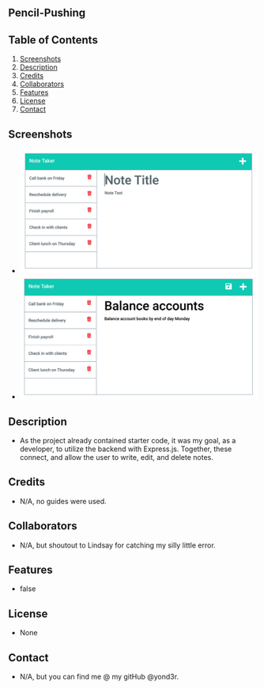 ## Pencil-Pushing

## Table of Contents 
 1. [Screenshots](#screenshots)
 2. [Description](#description)
 3. [Credits](#credits)
 4. [Collaborators](#collaborators)
 5. [Features](#features)
 6. [License](#license)
 7. [Contact](#contact)
 
 ## Screenshots
 - ![alt text](/Assets/11-express-homework-demo-01.png)
 - ![alt text](/Assets/11-express-homework-demo-02.png)
 
 ## Description 
 - As the project already contained starter code, it was my goal, as a developer, to utilize the backend with Express.js. Together, these connect, and allow the user to write, edit, and delete notes.

 ## Credits
 - N/A, no guides were used.
 
 ## Collaborators
 - N/A, but shoutout to Lindsay for catching my silly little error.
 
 ## Features
 - false
 
 ## License
 - None
 
 ## Contact
 - N/A, but you can find me @ my gitHub @yond3r.

